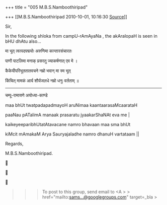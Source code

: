 +++
title = "005 M.B.S.Namboothiripad"

+++
[[M.B.S.Namboothiripad	2010-10-01, 10:16:30 [Source](https://groups.google.com/g/samskrita/c/9qtsM887zn0)]]



Sir,

 In the following shloka from campU-rAmAyaNa , the akAralopaH is seen in bHU dhAtu also...





मा भूत् त्वत्पदपद्मयोः अरुणिमा कान्तारसंचारतः

पाणौ पाटलिमा मनाक् प्रसरतु ज्याकर्षणात् एव मे ।

कैकेयीपरिभूततातवचने नम्रो भवान् मा स्म भूत्

किंचित् मामकं आर्य शौर्यजलधे नम्रो धनुः वर्तताम् ॥

---------
चम्पू-रामायणे अयोध्या-काण्डे

maa bhUt twatpadapadmayoH aruNimaa kaantaarasaMcaarataH

paaNau pATalimA manaak prasaratu jyaakarShaNAt eva me \|

kaikeyeeparibhUtatAtavacane namro bhavaan maa sma bhUt

kiMcit mAmakaM Arya Sauryajaladhe namro dhanuH vartataam \|\|

Regards,

M.B.S.Namboothiripad.







> 
> > > To post to this group, send email to \<A > > href="mailto:[sams...@googlegroups.com]()" target=\_bla >
> 

